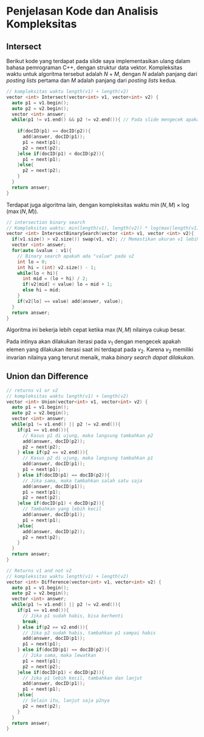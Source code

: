 # Penjelasan Kode dan Analisis Kompleksitas

## Intersect

Berikut kode yang terdapat pada slide saya implementasikan ulang dalam bahasa pemrograman C++, dengan struktur data vektor. Kompleksitas waktu untuk algoritma tersebut adalah $N + M$, dengan $N$ adalah panjang dari *posting lists* pertama dan $M$ adalah panjang dari *posting lists* kedua.

```c++
// kompleksitas waktu length(v1) + length(v2)
vector <int> Intersect(vector<int> v1, vector<int> v2) {
  auto p1 = v1.begin();
  auto p2 = v2.begin();
  vector <int> answer;
  while(p1 != v1.end() && p2 != v2.end()){ // Pada slide mengecek apakah null, dalam kasus ini mengecek apakah 	
    																			 // sudah berada di ujung container
    if(docID(p1) == docID(p2)){
      add(answer, docID(p1));
      p1 = next(p1);
      p2 = next(p2);
    }else if(docID(p1) < docID(p2)){
      p1 = next(p1);
    }else{
      p2 = next(p2);
    }
  }
  return answer;
}
```

Terdapat juga algoritma lain, dengan kompleksitas waktu $\min(N, M)\times\log(\max(N, M))$.

```c++
// intersection binary search
// Kompleksitas waktu: min(length(v1), length(v2)) * log(max(length(v1), length(v2)))
vector <int> IntersectBinarySearch(vector <int> v1, vector <int> v2){
  if(v1.size() > v2.size()) swap(v1, v2); // Memastikan ukuran v1 lebih kecil
  vector <int> answer;
  for(auto &value : v1){
    // Binary search apakah ada "value" pada v2
    int lo = 0;
    int hi = (int) v2.size() - 1;
    while(lo < hi){
      int mid = (lo + hi) / 2;
      if(v2[mid] < value) lo = mid + 1;
      else hi = mid;
    }
    if(v2[lo] == value) add(answer, value);
  }
  return answer;
}
```

Algoritma ini bekerja lebih cepat ketika $\max(N, M)$ nilainya cukup besar.

Pada intinya akan dilakukan iterasi pada $v_1$ dengan mengecek apakah elemen yang dilakukan iterasi saat ini terdapat pada $v_2$. Karena $v_2$ memiliki invarian nilainya yang terurut menaik, maka *binary search dapat dilakukan*.

## Union dan Difference

```c++
// returns v1 or v2
// kompleksitas waktu length(v1) + length(v2)
vector <int> Union(vector<int> v1, vector<int> v2) {
  auto p1 = v1.begin();
  auto p2 = v2.begin();
  vector <int> answer;
  while(p1 != v1.end() || p2 != v2.end()){
    if(p1 == v1.end()){
      // Kasus p1 di ujung, maka langsung tambahkan p2
      add(answer, docID(p2));
      p2 = next(p2);
    } else if(p2 == v2.end()){
      // Kasus p2 di ujung, maka langsung tambahkan p1
      add(answer, docID(p1));
      p1 = next(p1);
    } else if(docID(p1) == docID(p2)){
      // Jika sama, maka tambahkan salah satu saja
      add(answer, docID(p1));
      p1 = next(p1);
      p2 = next(p2);
    }else if(docID(p1) < docID(p2)){
      // Tambahkan yang lebih kecil
      add(answer, docID(p1));
      p1 = next(p1);
    }else{
      add(answer, docID(p2));
      p2 = next(p2);
    }
  }
  return answer;
}

// Returns v1 and not v2
// kompleksitas waktu length(v1) + length(v2)
vector <int> Difference(vector<int> v1, vector<int> v2) {
  auto p1 = v1.begin();
  auto p2 = v2.begin();
  vector <int> answer;
  while(p1 != v1.end() || p2 != v2.end()){
    if(p1 == v1.end()){
      // Jika p1 sudah habis, bisa berhenti
      break;
    } else if(p2 == v2.end()){
      // Jika p2 sudah habis, tambahkan p1 sampai habis
      add(answer, docID(p1));
      p1 = next(p1);
    } else if(docID(p1) == docID(p2)){
      // Jika sama, maka lewatkan
      p1 = next(p1);
      p2 = next(p2);
    }else if(docID(p1) < docID(p2)){
      // Jika p1 lebih kecil, tambahkan dan lanjut
      add(answer, docID(p1));
      p1 = next(p1);
    }else{
      // Selain itu, lanjut saja p2nya
      p2 = next(p2);
    }
  }
  return answer;
}
```
